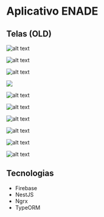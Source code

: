 # Aplicativo ENADE

## Telas (OLD)

![alt text](/docs/image.png)

![alt text](/docs/image-1.png)

![alt text](/docs/image-2.png)

![](/docs/image-3.png)

![alt text](/docs/image-4.png)

![alt text](/docs/image-5.png)

![alt text](/docs/image-6.png)

![alt text](/docs/image-7.png)

![alt text](/docs/image-8.png)

![alt text](/docs/image-9.png)

## Tecnologias

- Firebase
- NestJS
- Ngrx
- TypeORM